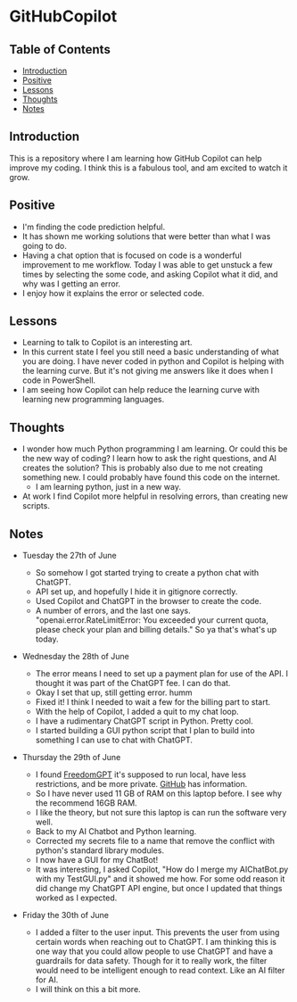 # GitHubCopilot

<!-- In this repo I am learning how Github Copilot can help improve my coding. -->

## Table of Contents

- [Introduction](#introduction)
- [Positive](#Positive)
- [Lessons](#Lessons)
- [Thoughts](#Thoughts)
- [Notes](#notes)
  <!-- [Contributing](#contributing)
  - [Support](#support)
  - [License](#license) -->

## Introduction

This is a repository where I am learning how GitHub Copilot can help improve my coding. I think this is a fabulous tool, and am excited to watch it grow.

## Positive
- I'm finding the code prediction helpful.
- It has shown me working solutions that were better than what I was going to do.
- Having a chat option that is focused on code is a wonderful improvement to me workflow. Today I was able to get unstuck a few times by selecting the some code, and asking Copilot what it did, and why was I getting an error.
- I enjoy how it explains the error or selected code.

## Lessons
- Learning to talk to Copilot is an interesting art.
- In this current state I feel you still need a basic understanding of what you are doing. I have never coded in python and Copilot is helping with the learning curve. But it's not giving me answers like it does when I code in PowerShell.
- I am seeing how Copilot can help reduce the learning curve with learning new programming languages.

## Thoughts
  - I wonder how much Python programming I am learning. Or could this be the new way of coding? I learn how to ask the right questions, and AI creates the solution? This is probably also due to me not creating something new. I could probably have found this code on the internet.
    - I am learning python, just in a new way.
  - At work I find Copilot more helpful in resolving errors, than creating new scripts.

## Notes
- Tuesday the 27th of June
  - So somehow I got started trying to create a python chat with ChatGPT.
  - API set up, and hopefully I hide it in gitignore correctly.
  - Used Copilot and ChatGPT in the browser to create the code.
  - A number of errors, and the last one says. "openai.error.RateLimitError: You exceeded your current quota, please check your plan and billing details." So ya that's what's up today.

- Wednesday the 28th of June
  - The error means I need to set up a payment plan for use of the API. I thought it was part of the ChatGPT fee. I can do that.
  - Okay I set that up, still getting error. humm
  - Fixed it! I think I needed to wait a few for the billing part to start.
  - With the help of Copilot, I added a quit to my chat loop.
  - I have a rudimentary ChatGPT script in Python. Pretty cool.
  - I started building a GUI python script that I plan to build into something I can use to chat with ChatGPT.

- Thursday the 29th of June
  - I found <a href="https://freedomgpt.com/" target="_blank">FreedomGPT</a>
    it's supposed to run local, have less restrictions, and be more private. <a href="https://github.com/ohmplatform/FreedomGPT/" target="_blank">GitHub</a> has information.
  - So I have never used 11 GB of RAM on this laptop before. I see why the recommend 16GB RAM.
  - I like the theory, but not sure this laptop is can run the software very well.
  - Back to my AI Chatbot and Python learning.
  - Corrected my secrets file to a name that remove the conflict with python's standard library modules.
  - I now have a GUI for my ChatBot!
  - It was interesting, I asked Copilot, "How do I merge my AIChatBot.py with my TestGUI.py" and it showed me how. For some odd reason it did change my ChatGPT API engine, but once I updated that things worked as I expected.

- Friday the 30th of June
  - I added a filter to the user input. This prevents the user from using certain words when reaching out to ChatGPT. I am thinking this is one way that you could allow people to use ChatGPT and have a guardrails for data safety. Though for it to really work, the filter would need to be intelligent enough to read context. Like an AI filter for AI.
  - I will think on this a bit more.


